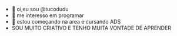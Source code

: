 - 👋 oi,eu sou @tucodudu
- 👀 me interesso em programar
- 🌱 estou começando na area e cursando ADS
-    SOU MUITO CRIATIVO E TENHO MUITA VONTADE DE APRENDER
<!---
tucodudu/tucodudu is a ✨ special ✨ repository because its `README.md` (this file) appears on your GitHub profile.
You can click the Preview link to take a look at your changes.
--->
